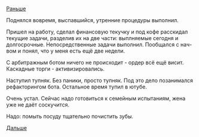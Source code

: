 [Раньше](2015.07.30.md)

Поднялся вовремя, выспавшийся, утренние процедуры выполнил.

Пришел на работу, сделал финансовую текучку и под кофе расскидал текущие задачи, разделив их на две части: выплняемые сегодня и долгосрочные. Непосредственные задачи выполнил. Пообщался с нач-вом и понял, что у меня есть ещё две недели.

С арбитражным ботом ничего не происходит - ордер всё ещё висит. Каскадные торги - активизировались.

Наступил тупняк. Без паники, просто тупняк.
Под это дело позанимался рефакторингом бота. Остальное время тупил в ютубе.

Очень устал.
Сейчас надо готовиться к семейным испытаниям, жена уже не даёт соскучится.

Надо:
помыть посуду
тщательно почистить зубы.

[Дальше](2015.08.03.md)